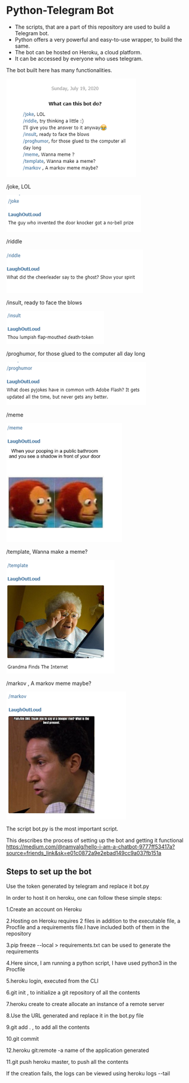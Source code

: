 # Python-Telegram Bot #

- The scripts, that are a part of this repository are used to build a Telegram bot.
- Python offers a very powerful and easy-to-use wrapper, to build the same.
- The bot can be hosted on Heroku, a cloud platform.
- It can be accessed by everyone who uses telegram.

The bot built here has many functionalities.

![Image](bot_can_do.PNG)

/joke, LOL

![Image](joke.PNG)

/riddle

![Image](riddle.PNG)

/insult, ready to face the blows

![Image](insult.PNG)

/proghumor, for those glued to the computer all day long

![Image](proghumor.PNG)

/meme

![Image](meme.PNG)

/template, Wanna make a meme?

![Image](template.PNG)

/markov , A markov meme maybe?

![Image](markov.PNG)

The script bot.py is the most important script.

This describes the process of setting up the bot and getting it functional
https://medium.com/@namyalg/hello-i-am-a-chatbot-9777ff53417a?source=friends_link&sk=e01c0872a9e2ebad149cc9a037fb151a

## Steps to set up the bot ##

Use the token generated by telegram and replace it bot.py

In order to host it on heroku, one can follow these simple steps:

1.Create an account on Heroku

2.Hosting on Heroku requires 2 files in addition to the executable file, a Procfile and a requirements file.I have included both of them in the repository

3.pip freeze --local > requirements.txt can be used to generate the requirements

4.Here since, I am running a python script, I have used python3 in the Procfile

5.heroku login, executed from the CLI

6.git init , to initialize a git repository of all the contents

7.heroku create to create allocate an instance of a remote server

8.Use the URL generated and replace it in the bot.py file

9.git add . , to add all the contents

10.git commit 

12.heroku git:remote -a name of the application generated

11.git push heroku master, to push all the contents

If the creation fails, the logs can be viewed using heroku logs --tail

